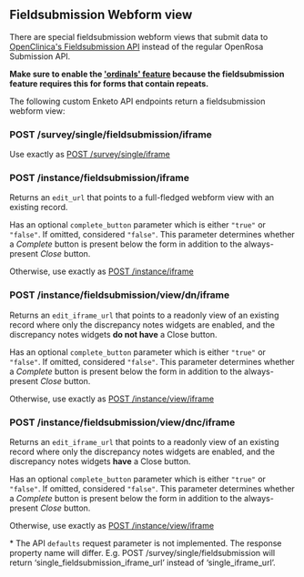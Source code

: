 ## Fieldsubmission Webform view

There are special fieldsubmission webform views that submit data to [OpenClinica's Fieldsubmission API](https://swaggerhub.com/api/martijnr/openclinica-fieldsubmission) instead of the regular OpenRosa Submission API.

**Make sure to enable the ['ordinals' feature](./ordinals.md) because the fieldsubmission feature requires this for forms that contain repeats.**

The following custom Enketo API endpoints return a fieldsubmission webform view:


### POST /survey/single/fieldsubmission/iframe

Use exactly as [POST /survey/single/iframe](http://apidocs.enketo.org/v2/#/post-survey-single-iframe)


### POST /instance/fieldsubmission/iframe

Returns an `edit_url` that points to a full-fledged webform view with an existing record.

Has an optional `complete_button` parameter which is either `"true"` or `"false"`. If omitted, considered `"false"`. This parameter determines 
whether a _Complete_ button is present below the form in addition to the always-present _Close_ button.

Otherwise, use exactly as [POST /instance/iframe](http://apidocs.enketo.org/v2/#/post-instance-iframe)


### POST /instance/fieldsubmission/view/dn/iframe

Returns an `edit_iframe_url` that points to a readonly view of an existing record where only the discrepancy notes widgets are enabled, and the discrepancy notes widgets **do not have** a Close button.

Has an optional `complete_button` parameter which is either `"true"` or `"false"`. If omitted, considered `"false"`. This parameter determines 
whether a _Complete_ button is present below the form in addition to the always-present _Close_ button.

Otherwise, use exactly as [POST /instance/view/iframe](https://apidocs.enketo.org/v2#/post-instance-view-iframe)


### POST /instance/fieldsubmission/view/dnc/iframe

Returns an `edit_iframe_url` that points to a readonly view of an existing record where only the discrepancy notes widgets are enabled, and the discrepancy notes widgets **have** a Close button.

Has an optional `complete_button` parameter which is either `"true"` or `"false"`. If omitted, considered `"false"`. This parameter determines 
whether a _Complete_ button is present below the form in addition to the always-present _Close_ button.

Otherwise, use exactly as [POST /instance/view/iframe](https://apidocs.enketo.org/v2#/post-instance-view-iframe)

\* The API `defaults` request parameter is not implemented. The response property name will differ. E.g. POST /survey/single/fieldsubmission will return ‘single_fieldsubmission_iframe_url’ instead of ‘single_iframe_url’.
